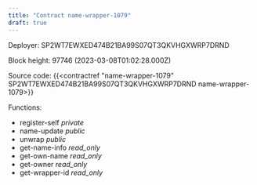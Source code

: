 ```yaml
---
title: "Contract name-wrapper-1079"
draft: true
---
```

Deployer: SP2WT7EWXED474B21BA99S07QT3QKVHGXWRP7DRND


 



Block height: 97746 (2023-03-08T01:02:28.000Z)

Source code: {{<contractref "name-wrapper-1079" SP2WT7EWXED474B21BA99S07QT3QKVHGXWRP7DRND name-wrapper-1079>}}

Functions:

* register-self _private_
* name-update _public_
* unwrap _public_
* get-name-info _read_only_
* get-own-name _read_only_
* get-owner _read_only_
* get-wrapper-id _read_only_
